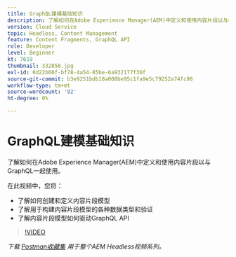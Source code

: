 ```yaml
---
title: GraphQL建模基础知识
description: 了解如何在Adobe Experience Manager(AEM)中定义和使用内容片段以与GraphQL一起使用。
version: Cloud Service
topic: Headless, Content Management
feature: Content Fragments, GraphQL API
role: Developer
level: Beginner
kt: 7619
thumbnail: 332858.jpg
exl-id: 0d22b06f-bf78-4a54-85be-6a932177f36f
source-git-commit: b3e9251bdb18a008be95c1fa9e5c79252a74fc98
workflow-type: tm+mt
source-wordcount: '92'
ht-degree: 0%

---
```


# GraphQL建模基础知识

了解如何在Adobe Experience Manager(AEM)中定义和使用内容片段以与GraphQL一起使用。

在此视频中，您将：

+ 了解如何创建和定义内容片段模型
+ 了解用于构建内容片段模型的各种数据类型和验证
+ 了解内容片段模型如何驱动GraphQL API

>[!VIDEO](https://video.tv.adobe.com/v/332858?quality=12&learn=on)

_下载 [Postman收藏集](./assets/aem-headless-video-series.postman_collection.json) 用于整个AEM Headless视频系列。_
